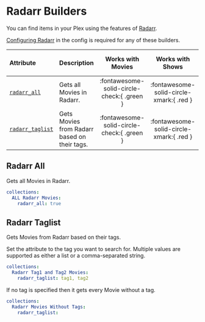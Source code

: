 # Radarr Builders

You can find items in your Plex using the features of [Radarr](https://radarr.video/).

[Configuring Radarr](../../config/radarr.md) in the config is required for any of these builders.

| Attribute                           | Description                                  |             Works with Movies              |             Works with Shows             |   Works with Playlists and Custom Sort   |
|:------------------------------------|:---------------------------------------------|:------------------------------------------:|:----------------------------------------:|:----------------------------------------:|
| [`radarr_all`](#radarr-all)         | Gets all Movies in Radarr.                   | :fontawesome-solid-circle-check:{ .green } | :fontawesome-solid-circle-xmark:{ .red } | :fontawesome-solid-circle-xmark:{ .red } |
| [`radarr_taglist`](#radarr-taglist) | Gets Movies from Radarr based on their tags. | :fontawesome-solid-circle-check:{ .green } | :fontawesome-solid-circle-xmark:{ .red } | :fontawesome-solid-circle-xmark:{ .red } |

## Radarr All

Gets all Movies in Radarr.

```yaml
collections:
  ALL Radarr Movies:
    radarr_all: true
```

## Radarr Taglist

Gets Movies from Radarr based on their tags. 

Set the attribute to the tag you want to search for. Multiple values are supported as either a list or a comma-separated string. 

```yaml
collections:
  Radarr Tag1 and Tag2 Movies:
    radarr_taglist: tag1, tag2
```

If no tag is specified then it gets every Movie without a tag.

```yaml
collections:
  Radarr Movies Without Tags:
    radarr_taglist: 
```
